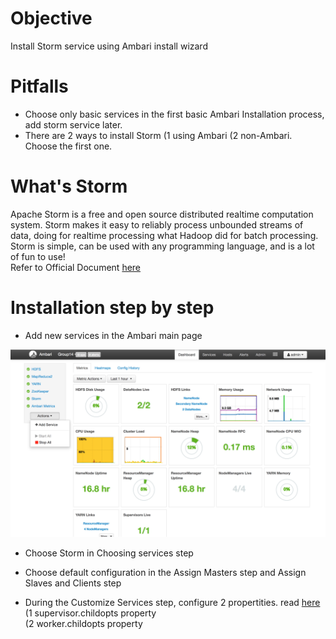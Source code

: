 # Objective
Install Storm service using Ambari install wizard

# Pitfalls
* Choose only basic services in the first basic Ambari Installation process, add storm service later.
* There are 2 ways to install Storm (1 using Ambari (2 non-Ambari. Choose the first one.

# What's Storm
Apache Storm is a free and open source distributed realtime computation system. Storm makes it easy to reliably process unbounded streams of data, doing for realtime processing what Hadoop did for batch processing. Storm is simple, can be used with any programming language, and is a lot of fun to use!<br /> 
Refer to Official Document [here](http://docs.hortonworks.com/HDPDocuments/HDP2/HDP-2.2.9/bk_storm-user-guide/content/ch_using_storm.html)

# Installation step by step
* Add new services in the Ambari main page

![alt text](https://github.com/CleoJiang/CCAssignment/blob/master/WeChat_1458152481.jpeg)

* Choose Storm in Choosing services step

* Choose default configuration in the Assign Masters step and Assign Slaves and Clients step

* During the Customize Services step, configure 2 propertities. read [here]( http://docs.hortonworks.com/HDPDocuments/HDP2/HDP-2.2.9/bk_storm-user-guide/content/storm-install-config.html)<br /> 
(1 supervisor.childopts property<br />
(2 worker.childopts property<br />

